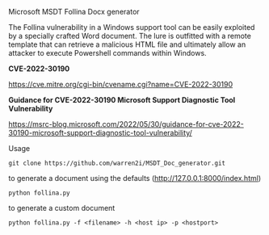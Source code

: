 Microsoft MSDT Follina Docx generator

The Follina vulnerability in a Windows support tool can be easily exploited by a specially crafted Word document. The lure is outfitted with a remote template that can retrieve a malicious HTML file and ultimately allow an attacker to execute Powershell commands within Windows. 

**CVE-2022-30190**

https://cve.mitre.org/cgi-bin/cvename.cgi?name=CVE-2022-30190

**Guidance for CVE-2022-30190 Microsoft Support Diagnostic Tool Vulnerability**

https://msrc-blog.microsoft.com/2022/05/30/guidance-for-cve-2022-30190-microsoft-support-diagnostic-tool-vulnerability/

Usage 

`git clone https://github.com/warren2i/MSDT_Doc_generator.git`

to generate a document using the defaults
(http://127.0.0.1:8000/index.html)

`python follina.py`

to generate a custom document

`python follina.py -f <filename> -h <host ip> -p <hostport>`


